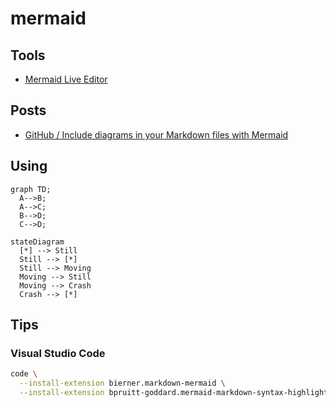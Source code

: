 # mermaid

<!--
https://sequencediagram.org/
-->

## Tools

- [Mermaid Live Editor](https://mermaid-js.github.io/mermaid-live-editor/)

## Posts

- [GitHub / Include diagrams in your Markdown files with Mermaid](https://github.blog/2022-02-14-include-diagrams-markdown-files-mermaid/)

## Using

```mermaid
graph TD;
  A-->B;
  A-->C;
  B-->D;
  C-->D;
```

```mermaid
stateDiagram
  [*] --> Still
  Still --> [*]
  Still --> Moving
  Moving --> Still
  Moving --> Crash
  Crash --> [*]
```

## Tips

### Visual Studio Code

```sh
code \
  --install-extension bierner.markdown-mermaid \
  --install-extension bpruitt-goddard.mermaid-markdown-syntax-highlighting
```
